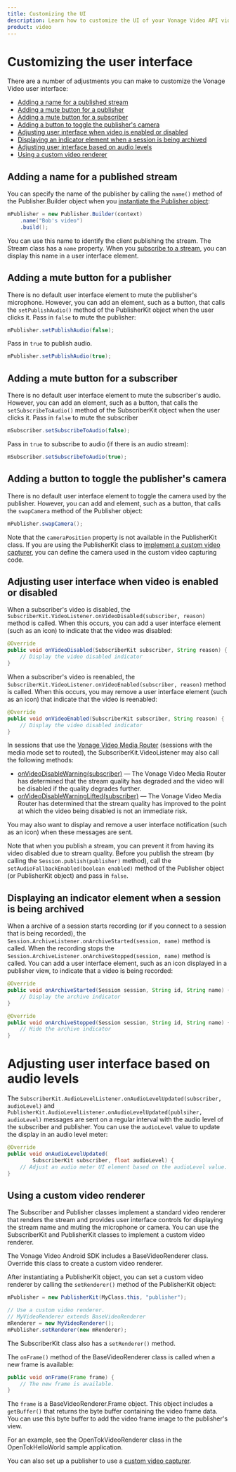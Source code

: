 ```yaml
---
title: Customizing the UI
description: Learn how to customize the UI of your Vonage Video API videos for your Android application. You can set the initial dimensions, resize, reposition, and more.
product: video
---
```


# Customizing the user interface

There are a number of adjustments you can make to customize the Vonage Video user interface:

* [Adding a name for a published stream](#adding-a-name-for-a-published-stream)
* [Adding a mute button for a publisher](#adding-a-mute-button-for-a-publisher)
* [Adding a mute button for a subscriber](#adding-a-mute-button-for-a-subscriber)
* [Adding a button to toggle the publisher's camera](#adding-a-button-to-toggle-the-publishers-camera)
* [Adjusting user interface when video is enabled or disabled](#adjusting-user-interface-when-video-is-enabled-or-disabled)
* [Displaying an indicator element when a session is being archived](#displaying-an-indicator-element-when-a-session-is-being-archived)
* [Adjusting user interface based on audio levels](#adjusting-user-interface-based-on-audio-levels)
* [Using a custom video renderer](#using-a-custom-video-renderer)

## Adding a name for a published stream

You can specify the name of the publisher by calling the `name()` method of the Publisher.Builder object when you [instantiate the Publisher object](/video/tutorials/publish-streams/introduction/android):

```java
mPublisher = new Publisher.Builder(context)
    .name("Bob's video")
    .build();
```

You can use this name to identify the client publishing the stream. The Stream class has a `name` property. When you [subscribe to a stream](/video/tutorials/subscribe-streams/introduction/android/), you can display this name in a user interface element.

## Adding a mute button for a publisher

There is no default user interface element to mute the publisher's microphone. However, you can add an element, such as a button, that calls the `setPublishAudio()` method of the PublisherKit object when the user clicks it. Pass in `false` to mute the publisher:

```java
mPublisher.setPublishAudio(false);
```

Pass in `true` to publish audio.

```java
mPublisher.setPublishAudio(true);
```

## Adding a mute button for a subscriber

There is no default user interface element to mute the subscriber's audio. However, you can add an element, such as a button, that calls the `setSubscribeToAudio()` method of the SubscriberKit object when the user clicks it. Pass in `false` to mute the subscriber

```java
mSubscriber.setSubscribeToAudio(false);
```

Pass in `true` to subscribe to audio (if there is an audio stream):

```java
mSubscriber.setSubscribeToAudio(true);
```

## Adding a button to toggle the publisher's camera

There is no default user interface element to toggle the camera used by the publisher. However, you can add and element, such as a button, that calls the `swapCamera` method of the Publisher object:

```java
mPublisher.swapCamera();
```

Note that the `cameraPosition` property is not available in the PublisherKit class. If you are using the PublisherKit class to [implement a custom video capturer](/video/tutorials/audio-video/introduction/android), you can define the camera used in the custom video capturing code.

## Adjusting user interface when video is enabled or disabled

When a subscriber's video is disabled, the `SubscriberKit.VideoListener.onVideoDisabled(subscriber, reason)` method is called. When this occurs, you can add a user interface element (such as an icon) to indicate that the video was disabled:

```java
@Override
public void onVideoDisabled(SubscriberKit subscriber, String reason) {
    // Display the video disabled indicator
}
```

When a subscriber's video is reenabled, the `SubscriberKit.VideoListener.onVideoEnabled(subscriber, reason)` method is called. When this occurs, you may remove a user interface element (such as an icon) that indicate that the video is reenabled:

```java
@Override
public void onVideoEnabled(SubscriberKit subscriber, String reason) {
    // Display the video disabled indicator
}
```

In sessions that use the [Vonage Video Media Router](/video/guides/create-session#the-media-router-and-media-modes) (sessions with the media mode set to routed), the SubscriberKit.VideoListener may also call the following methods:

* [onVideoDisableWarning(subscriber)](/sdk/stitch/video-android-reference/com/opentok/android/SubscriberKit.VideoListener.html#onVideoDisableWarning(com.opentok.android.SubscriberKit)) — The Vonage Video Media Router has determined that the stream quality has degraded and the video will be disabled if the quality degrades further.
* [onVideoDisableWarningLifted(subscriber)](/sdk/stitch/video-android-reference/com/opentok/android/SubscriberKit.VideoListener.html#onVideoDisableWarningLifted(com.opentok.android.SubscriberKit)) — The Vonage Video Media Router has determined that the stream quality has improved to the point at which the video being disabled is not an immediate risk.

You may also want to display and remove a user interface notification (such as an icon) when these messages are sent.

Note that when you publish a stream, you can prevent it from having its video disabled due to stream quality. Before you publish the stream (by calling the `Session.publish(publisher)` method), call the `setAudioFallbackEnabled(boolean enabled)` method of the Publisher object (or PublisherKit object) and pass in `false`.

## Displaying an indicator element when a session is being archived

When a archive of a session starts recording (or if you connect to a session that is being recorded), the `Session.ArchiveListener.onArchiveStarted(session, name)` method is called. When the recording stops the `Session.ArchiveListener.onArchiveStopped(session, name)` method is called. You can add a user interface element, such as an icon displayed in a publisher view, to indicate that a video is being recorded:

```java
@Override
public void onArchiveStarted(Session session, String id, String name) {
    // Display the archive indicator
}

@Override
public void onArchiveStopped(Session session, String id, String name) {
    // Hide the archive indicator
}
```

# Adjusting user interface based on audio levels

The `SubscriberKit.AudioLevelListener.onAudioLevelUpdated(subscriber, audioLevel)` and `PublisherKit.AudioLevelListener.onAudioLevelUpdated(publsiher, audioLevel)` messages are sent on a regular interval with the audio level of the subscriber and publisher. You can use the `audioLevel` value to update the display in an audio level meter:

```java
@Override
public void onAudioLevelUpdated(
        SubscriberKit subscriber, float audioLevel) {
    // Adjust an audio meter UI element based on the audioLevel value.
}
```

## Using a custom video renderer

The Subscriber and Publisher classes implement a standard video renderer that renders the stream and provides user interface controls for displaying the stream name and muting the microphone or camera. You can use the SubscriberKit and PublisherKit classes to implement a custom video renderer.

The Vonage Video Android SDK includes a BaseVideoRenderer class. Override this class to create a custom video renderer.

After instantiating a PublisherKit object, you can set a custom video renderer by calling the `setRenderer()` method of the PublisherKit object:

```java
mPublisher = new PublisherKit(MyClass.this, "publisher");

// Use a custom video renderer.
// MyVideoRenderer extends BaseVideoRenderer
mRenderer = new MyVideoRenderer();
mPublisher.setRenderer(new mRenderer);
```

The SubscriberKit class also has a `setRenderer()` method.

The `onFrame()` method of the BaseVideoRenderer class is called when a new frame is available:

```java
public void onFrame(Frame frame) {
    // The new frame is available.
}
```

The `frame` is a BaseVideoRenderer.Frame object. This object includes a `getBuffer()` that returns the byte buffer containing the video frame data. You can use this byte buffer to add the video frame image to the publisher's view.

For an example, see the OpenTokVideoRenderer class in the OpenTokHelloWorld sample application.

You can also set up a publisher to use a [custom video capturer](/video/tutorials/audio-video/introduction/android).
